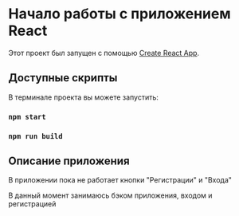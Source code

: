 # Начало работы с приложением React

Этот проект был запущен с помощью [Create React App](https://github.com/facebook/create-react-app).

## Доступные скрипты

В терминале проекта вы можете запустить:

### `npm start`

### `npm run build`

## Описание приложения

В приложении пока не работает кнопки "Регистрации" и "Входа"

В данный момент занимаюсь бэком приложения, входом и регистрацией